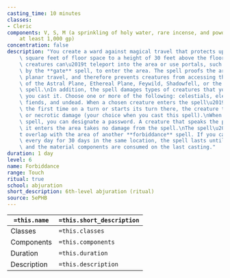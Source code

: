 ```yaml
---
casting_time: 10 minutes
classes:
- Cleric
components: V, S, M (a sprinkling of holy water, rare incense, and powdered ruby worth
    at least 1,000 gp)
concentration: false
description: "You create a ward against magical travel that protects up to 40,000\
    \ square feet of floor space to a height of 30 feet above the floor. For the duration,\
    \ creatures can\u2019t teleport into the area or use portals, such as those created\
    \ by the **gate** spell, to enter the area. The spell proofs the area against\
    \ planar travel, and therefore prevents creatures from accessing the area by way\
    \ of the Astral Plane, Ethereal Plane, Feywild, Shadowfell, or the **plane shift**\
    \ spell.\nIn addition, the spell damages types of creatures that you choose when\
    \ you cast it. Choose one or more of the following: celestials, elementals, fey,\
    \ fiends, and undead. When a chosen creature enters the spell\u2019s area for\
    \ the first time on a turn or starts its turn there, the creature takes 5d10 radiant\
    \ or necrotic damage (your choice when you cast this spell).\nWhen you cast this\
    \ spell, you can designate a password. A creature that speaks the password as\
    \ it enters the area takes no damage from the spell.\nThe spell\u2019s area can\u2019\
    t overlap with the area of another **forbiddance** spell. If you cast **forbiddance**\
    \ every day for 30 days in the same location, the spell lasts until it is dispelled,\
    \ and the material components are consumed on the last casting."
duration: 1 day
level: 6
name: Forbiddance
range: Touch
ritual: true
school: abjuration
short_description: 6th-level abjuration (ritual)
source: 5ePHB
---
```


| `=this.name` | `=this.short_description` |
| ------------ | ------------------------- |
| Classes      | `=this.classes`           |
| Components   | `=this.components`        |
| Duration     | `=this.duration`          |
| Description  | `=this.description`       |